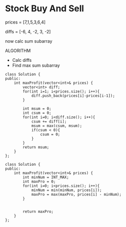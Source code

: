 # Stock Buy And Sell

prices = [7,1,5,3,6,4]

diffs = [-6, 4, -2, 3, -2]

now calc sum subarray


ALGORITHM
- Calc diffs
- Find max sum subarray


```
class Solution {
public:
    int maxProfit(vector<int>& prices) {
        vector<int> diff;
        for(int i=1; i<prices.size(); i++){
            diff.push_back(prices[i]-prices[i-1]);
        }   
        
        int msum = 0;
        int csum = 0;
        for(int i=0; i<diff.size(); i++){
            csum += diff[i];
            msum = max(csum, msum);
            if(csum < 0){
                csum = 0;
            }
        }
        return msum;
    }
};

```


```
class Solution {
public:
    int maxProfit(vector<int>& prices) {
        int minNum = INT_MAX;
        int maxPro = 0;
        for(int i=0; i<prices.size(); i++){
            minNum = min(minNum, prices[i]);
            maxPro = max(maxPro, prices[i] - minNum);
        }   
        
      
        return maxPro;
    }
};
```